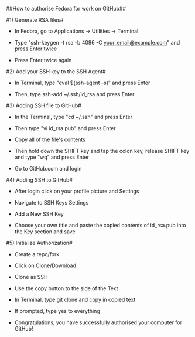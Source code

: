 ##How to authorise Fedora for work on GitHub##

#1) Generate RSA files#

- In Fedora, go to Applications → Utilities → Terminal

- Type "ssh-keygen -t rsa -b 4096 -C <your_email@example.com>" and press Enter twice

- Press Enter twice again

#2) Add your SSH key to the SSH Agent#

- In Terminal, type "eval $(ssh-agent -s)" and press Enter

- Then, type ssh-add ~/.ssh/id_rsa and press Enter

#3) Adding SSH file to GitHub#

- In the Terminal, type "cd ~/.ssh" and press Enter

- Then type "vi id_rsa.pub" and press Enter

- Copy all of the file's contents

- Then hold down the SHIFT key and tap the colon key, release SHIFT key and type "wq" and press Enter

- Go to GitHub.com and login

#4) Adding SSH to GitHub#

- After login click on your profile picture and Settings

- Navigate to SSH Keys Settings

- Add a New SSH Key

- Choose your own title and paste the copied contents of id_rsa.pub into the Key section and save

#5) Initialize Authorization#

- Create a repo/fork

- Click on Clone/Download

- Clone as SSH

- Use the copy button to the side of the Text

- In Terminal, type git clone and copy in copied text

- If prompted, type yes to everything

- Congratulations, you have successfully authorised your computer for GitHub!
